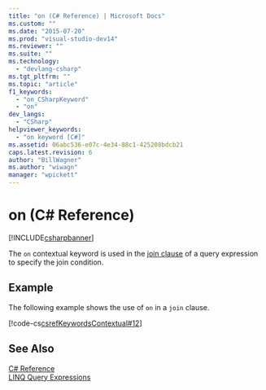 ```yaml
---
title: "on (C# Reference) | Microsoft Docs"
ms.custom: ""
ms.date: "2015-07-20"
ms.prod: "visual-studio-dev14"
ms.reviewer: ""
ms.suite: ""
ms.technology: 
  - "devlang-csharp"
ms.tgt_pltfrm: ""
ms.topic: "article"
f1_keywords: 
  - "on_CSharpKeyword"
  - "on"
dev_langs: 
  - "CSharp"
helpviewer_keywords: 
  - "on keyword [C#]"
ms.assetid: 06abc536-e07c-4e34-88c1-425208bdcb21
caps.latest.revision: 6
author: "BillWagner"
ms.author: "wiwagn"
manager: "wpickett"
---
```

# on (C# Reference)
[!INCLUDE[csharpbanner](../../../includes/csharpbanner.md)]

The `on` contextual keyword is used in the [join clause](../../../csharp/language-reference/keywords/join-clause.md) of a query expression to specify the join condition.  
  
## Example  
 The following example shows the use of `on` in a `join` clause.  
  
 [!code-cs[csrefKeywordsContextual#12](../../../csharp/language-reference/keywords/codesnippet/csharp/on_1.cs)]  
  
## See Also  
 [C# Reference](../../../csharp/language-reference/index.md)   
 [LINQ Query Expressions](../../../csharp/programming-guide/linq-query-expressions/index.md)
